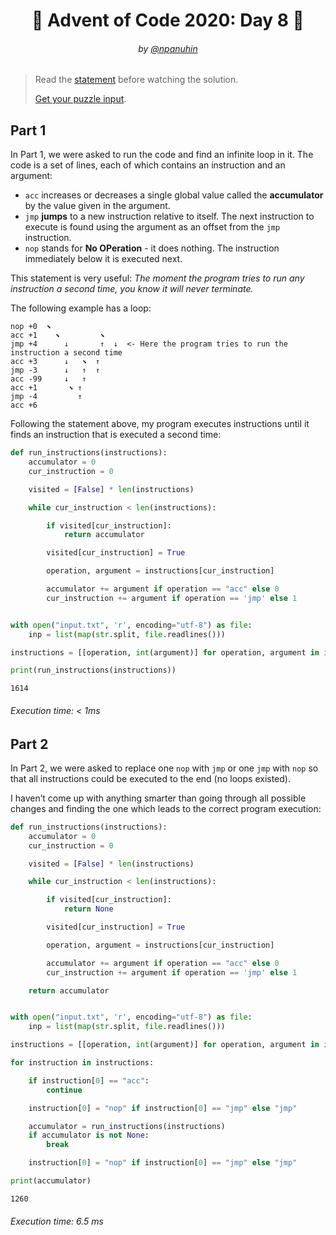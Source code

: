 <h1 align="center">🎄 Advent of Code 2020: Day 8 🎄</h1>
<h6 align="center">by <a href="https://github.com/npanuhin">@npanuhin</a></h6>

> Read the [statement](https://adventofcode.com/2020/day/8 "Visit adventofcode.com/2020/day/8") before watching the solution.
>
> [Get your puzzle input](https://adventofcode.com/2020/day/8/input "Open adventofcode.com/2020/day/8/input").


## Part 1

In Part 1, we were asked to run the code and find an infinite loop in it. The code is a set of lines, each of which contains an instruction and an argument:

- `acc` increases or decreases a single global value called the **accumulator** by the value given in the argument.
- `jmp` **jumps** to a new instruction relative to itself. The next instruction to execute is found using the argument as an offset from the `jmp` instruction.
- `nop` stands for **No OPeration** - it does nothing. The instruction immediately below it is executed next.

This statement is very useful: *The moment the program tries to run any instruction a second time, you know it will never terminate.*

The following example has a loop:

```
nop +0  ⬊          
acc +1    ⬊         ⬊ 
jmp +4      ↓       ↑  ↓  <- Here the program tries to run the instruction a second time
acc +3      ↓   ⬊  ↑ 
jmp -3      ↓   ↑  ↑ 
acc -99     ↓   ↑    
acc +1       ⬊ ↑   
jmp -4         ↑   
acc +6             
```

Following the statement above, my program executes instructions until it finds an instruction that is executed a second time:

```python
def run_instructions(instructions):
    accumulator = 0
    cur_instruction = 0

    visited = [False] * len(instructions)

    while cur_instruction < len(instructions):

        if visited[cur_instruction]:
            return accumulator

        visited[cur_instruction] = True

        operation, argument = instructions[cur_instruction]

        accumulator += argument if operation == "acc" else 0
        cur_instruction += argument if operation == 'jmp' else 1


with open("input.txt", 'r', encoding="utf-8") as file:
    inp = list(map(str.split, file.readlines()))

instructions = [[operation, int(argument)] for operation, argument in inp]

print(run_instructions(instructions))
```
```
1614
```
###### Execution time: < 1ms

## Part 2

In Part 2, we were asked to replace one `nop` with `jmp` or one `jmp` with `nop` so that all instructions could be executed to the end (no loops existed).

I haven’t come up with anything smarter than going through all possible changes and finding the one which leads to the correct program execution:

```python
def run_instructions(instructions):
    accumulator = 0
    cur_instruction = 0

    visited = [False] * len(instructions)

    while cur_instruction < len(instructions):

        if visited[cur_instruction]:
            return None

        visited[cur_instruction] = True

        operation, argument = instructions[cur_instruction]

        accumulator += argument if operation == "acc" else 0
        cur_instruction += argument if operation == 'jmp' else 1

    return accumulator


with open("input.txt", 'r', encoding="utf-8") as file:
    inp = list(map(str.split, file.readlines()))

instructions = [[operation, int(argument)] for operation, argument in inp]

for instruction in instructions:

    if instruction[0] == "acc":
        continue

    instruction[0] = "nop" if instruction[0] == "jmp" else "jmp"

    accumulator = run_instructions(instructions)
    if accumulator is not None:
        break

    instruction[0] = "nop" if instruction[0] == "jmp" else "jmp"

print(accumulator)
```
```
1260
```
###### Execution time: 6.5 ms
